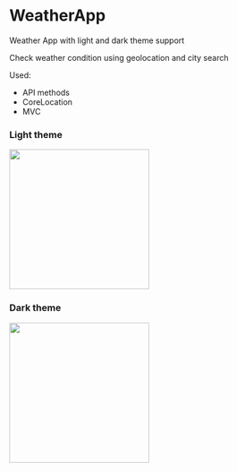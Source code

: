 # WeatherApp

Weather App with light and dark theme support

Check weather condition using geolocation and city search

Used: 
 - API methods
 - CoreLocation
 - MVC

### Light theme
<img src="https://user-images.githubusercontent.com/121565786/213288423-e29f4b75-f6b7-45f6-8d5d-fc396443d189.png" width="250"/>

### Dark theme
<img src="https://user-images.githubusercontent.com/121565786/213288850-c0a03374-4d03-4e04-b80e-71ebafa2346a.png" width="250"/>
